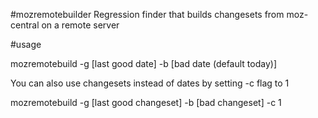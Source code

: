 #mozremotebuilder
Regression finder that builds changesets from moz-central on a remote server

#usage

  mozremotebuild -g [last good date] -b [bad date (default today)]

You can also use changesets instead of dates by setting -c flag to 1

  mozremotebuild -g [last good changeset] -b [bad changeset] -c 1
